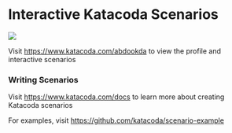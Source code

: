 # Interactive Katacoda Scenarios

[![](http://shields.katacoda.com/katacoda/abdookda/count.svg)](https://www.katacoda.com/abdookda "Get your profile on Katacoda.com")

Visit https://www.katacoda.com/abdookda to view the profile and interactive scenarios

### Writing Scenarios
Visit https://www.katacoda.com/docs to learn more about creating Katacoda scenarios

For examples, visit https://github.com/katacoda/scenario-example
